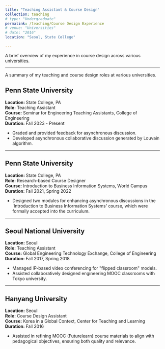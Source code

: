 ```yaml
---
title: "Teaching Assistant & Course Design"
collection: teaching
# type: "Undergraduate"
permalink: /teaching/Course Design Experience
# venue: "Universities"
# date: "2016"
location: "Seoul, State College"

---
```


A brief overview of my experience in course design across various universities.

<!-- more -->

---

A summary of my teaching and course design roles at various universities.

<!-- more -->

## Penn State University
**Location:** State College, PA  
**Role:** Teaching Assistant  
**Course:** Seminar for Engineering Teaching Assistants, College of Engineering  
**Duration:** Fall 2023 - Present  
- Graded and provided feedback for asynchronous discussion.
- Developed asynchronous collaborative discussion generated by Louvain algorithm.

---

## Penn State University
**Location:** State College, PA  
**Role:** Research-based Course Designer  
**Course:** Introduction to Business Information Systems, World Campus  
**Duration:** Fall 2021, Spring 2022  
- Designed two modules for enhancing asynchronous discussions in the 'Introduction to Business Information Systems' course, which were formally accepted into the curriculum.

---

## Seoul National University
**Location:** Seoul  
**Role:** Teaching Assistant  
**Course:** Global Engineering Technology Exchange, College of Engineering  
**Duration:** Fall 2017, Spring 2018  
- Managed IP-based video conferencing for "flipped classroom" models.
- Assisted collaboratively designed engineering MOOC classrooms with Tokyo university.

---

## Hanyang University
**Location:** Seoul  
**Role:** Course Design Assistant  
**Course:** Korea in a Global Context, Center for Teaching and Learning  
**Duration:** Fall 2016  
- Assisted in refining MOOC (Futurelearn) course materials to align with pedagogical objectives, ensuring both quality and relevance.


